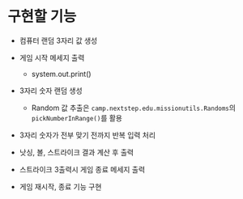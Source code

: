 # 구현할 기능

- 컴퓨터 랜덤 3자리 값 생성


- 게임 시작 메세지 출력
  - system.out.print()
- 3자리 숫자 랜덤 생성
  - Random 값 추출은 `camp.nextstep.edu.missionutils.Randoms`의 `pickNumberInRange()`를 활용
  

- 3자리 숫자가 전부 맞기 전까지 반복 입력 처리
- 낫싱, 볼, 스트라이크 결과 계산 후 출력
- 스트라이크 3출력시 게임 종료 메세지 출력
- 게임 재시작, 종료 기능 구현

